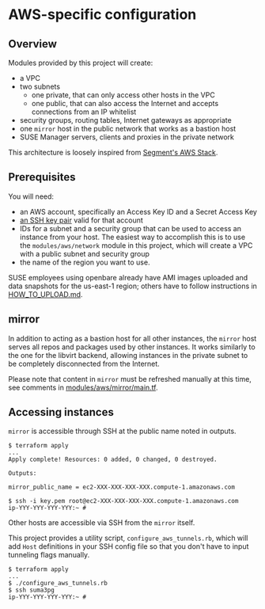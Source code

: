 # AWS-specific configuration

## Overview

Modules provided by this project will create:
 - a VPC
 - two subnets
   - one private, that can only access other hosts in the VPC
   - one public, that can also access the Internet and accepts connections from an IP whitelist
 - security groups, routing tables, Internet gateways as appropriate
 - one `mirror` host in the public network that works as a bastion host
 - SUSE Manager servers, clients and proxies in the private network

This architecture is loosely inspired from [Segment's AWS Stack](https://segment.com/blog/the-segment-aws-stack/).

## Prerequisites

You will need:
 - an AWS account, specifically an Access Key ID and a Secret Access Key
 - [an SSH key pair](http://docs.aws.amazon.com/AWSEC2/latest/UserGuide/ec2-key-pairs.html#having-ec2-create-your-key-pair) valid for that account
 - IDs for a subnet and a security group that can be used to access an instance from your host. The easiest way to accomplish this is to use the `modules/aws/network` module in this project, which will create a VPC with a public subnet and security group
 - the name of the region you want to use.

SUSE employees using openbare already have AMI images uploaded and data snapshots for the us-east-1 region; others have to follow instructions in [HOW_TO_UPLOAD.md](modules/aws/images/HOW_TO_UPLOAD.md).

## mirror

In addition to acting as a bastion host for all other instances, the `mirror` host serves all repos and packages used by other instances. It works similarly to the one for the libvirt backend, allowing instances in the private subnet to be completely disconnected from the Internet.

Please note that content in `mirror` must be refreshed manually at this time, see comments in [modules/aws/mirror/main.tf](modules/aws/mirror/main.tf).

## Accessing instances

`mirror` is accessible through SSH at the public name noted in outputs.

```
$ terraform apply
...
Apply complete! Resources: 0 added, 0 changed, 0 destroyed.

Outputs:

mirror_public_name = ec2-XXX-XXX-XXX-XXX.compute-1.amazonaws.com

$ ssh -i key.pem root@ec2-XXX-XXX-XXX-XXX.compute-1.amazonaws.com
ip-YYY-YYY-YYY-YYY:~ #
```

Other hosts are accessible via SSH from the `mirror` itself.

This project provides a utility script, `configure_aws_tunnels.rb`, which will add `Host` definitions in your SSH config file so that you don't have to input tunneling flags manually.

```
$ terraform apply
...
$ ./configure_aws_tunnels.rb
$ ssh suma3pg
ip-YYY-YYY-YYY-YYY:~ #
```

